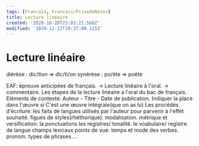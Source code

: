 ```yaml
---
tags: [Francais, Francais/PrisedeNotes]
title: Lecture linéaire
created: '2020-10-28T23:03:21.568Z'
modified: '2020-12-12T20:37:00.115Z'
---
```


# Lecture linéaire

diérèse : dic/tion ⇒ dic/ti/on
synérèse : po/ète ⇒ poëte 

EAF: épreuve anticipées de français.
→ Lecture linéaire à l'oral.
→ commentaire.
Les étapes de la lecture linéaire a l'oral du bac de français.
Eléments de contexte: Auteur - Titre - Date de publication. 
Indiquer la place dans l'œuvre si C'est une œuvre intégrale(que on as lu)
Les procédés d'écriture: les faits de langues utilisés par l'auteur pour parvenir à l'effet souhaité. 
figues de styles(rhéthorique): 
modalisation.
métrique et versification:
la ponctuations
les registres/ tonalité. 
le voabulaire/ registre de langue
champs lexicaux
points de vue:
temps et mode des verbes.
pronom.
types de phrases
...

